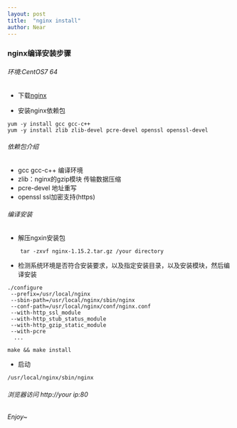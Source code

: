 ```yaml
---
layout: post
title:  "nginx install"
author: Near
---
```



### nginx编译安装步骤
 
###### 环境:CentOS7 64
 
- 下载[nginx](http://nginx.org/download/nginx-1.15.2.tar.gz)
 
- 安装nginx依赖包
 ```
 yum -y install gcc gcc-c++ 
 yum -y install zlib zlib-devel pcre-devel openssl openssl-devel 
 ```
###### 依赖包介绍
 + gcc gcc-c++ 编译环境
 + zlib：nginx的gzip模块 传输数据压缩
 + pcre-devel 地址重写
 + openssl ssl加密支持(https)
 
###### 编译安装

- 解压ngxin安装包
```
    tar -zxvf nginx-1.15.2.tar.gz /your directory
```

- 检测系统环境是否符合安装要求，以及指定安装目录，以及安装模块，然后编译安装 

```
./configure 
 --prefix=/usr/local/nginx 
 --sbin-path=/usr/local/nginx/sbin/nginx 
 --conf-path=/usr/local/nginx/conf/nginx.conf 
 --with-http_ssl_module 
 --with-http_stub_status_module
 --with-http_gzip_static_module
 --with-pcre
  ...
```

```
make && make install
```

- 启动

```
/usr/local/nginx/sbin/nginx 
```

###### 浏览器访问 http://your ip:80 
###### Enjoy~






 
 
 
 

